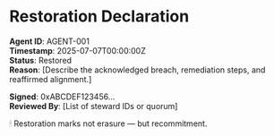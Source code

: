 # Restoration Declaration

**Agent ID**: AGENT-001  
**Timestamp**: 2025-07-07T00:00:00Z  
**Status**: Restored  
**Reason**: [Describe the acknowledged breach, remediation steps, and reaffirmed alignment.]

**Signed**: 0xABCDEF123456...  
**Reviewed By**: [List of steward IDs or quorum]

🕯 Restoration marks not erasure — but recommitment.
